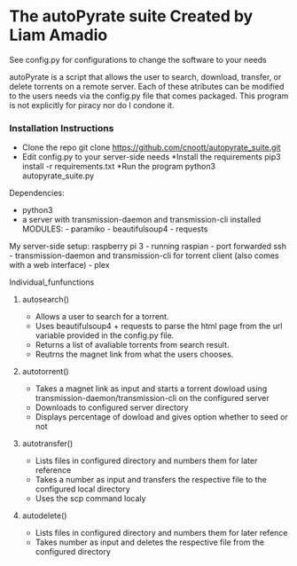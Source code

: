 The autoPyrate suite
Created by Liam Amadio  
====================

See config.py for configurations to change the software to your needs

autoPyrate is a script that allows the user to search, download, transfer, or delete torrents on a remote server. Each of these atributes can be modified to the users needs via the config.py file that comes packaged. This program is not explicitly for piracy nor do I condone it.
### Installation Instructions
* Clone the repo
    git clone https://github.com/cnoott/autopyrate_suite.git
* Edit config.py to your server-side needs
*Install the requirements
    pip3 install -r requirements.txt
*Run the program
    python3 autopyrate_suite.py

Dependencies:
- python3
- a server with transmission-daemon and transmission-cli installed
    MODULES:
        - paramiko
        - beautifulsoup4
        - requests

My server-side setup:
raspberry pi 3
    - running raspian
    - port forwarded ssh
    - transmission-daemon and transmission-cli for torrent client (also comes with a web interface)
    - plex


Individual_funfunctions
1. autosearch()
    - Allows a user to search for a torrent.
    - Uses beautifulsoup4 + requests to parse the html page from the url variable provided in the config.py file.
    - Returns a list of avaliable torrents from search result.
    - Reutrns the magnet link from what the users chooses.

2. autotorrent()
   - Takes a magnet link as input and starts a torrent dowload using transmission-daemon/transmission-cli on the configured server
   - Downloads to configured server directory
   - Displays percentage of dowload and gives option whether to seed or not

3. autotransfer()
   - Lists files in configured directory and numbers them for later reference
   - Takes a number as input and transfers the respective file to the configured local directory
   - Uses the scp command localy

4. autodelete()
   - Lists files in configured directory and numbers them for later refence
   - Takes number as input and deletes the respective file from the configured directory

